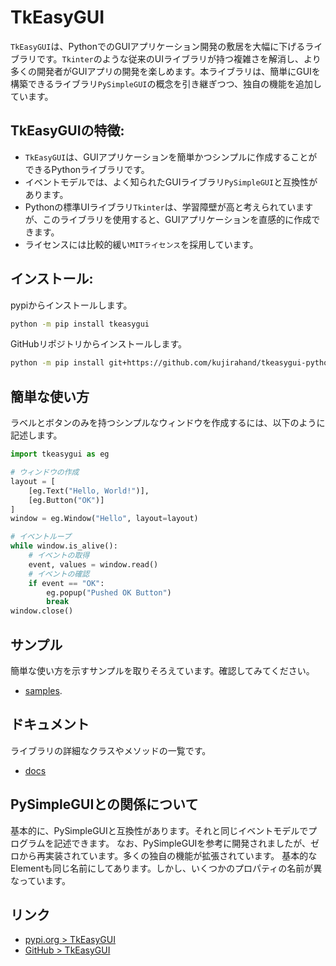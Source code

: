 # TkEasyGUI

`TkEasyGUI`は、PythonでのGUIアプリケーション開発の敷居を大幅に下げるライブラリです。`Tkinter`のような従来のUIライブラリが持つ複雑さを解消し、より多くの開発者がGUIアプリの開発を楽しめます。本ライブラリは、簡単にGUIを構築できるライブラリ`PySimpleGUI`の概念を引き継ぎつつ、独自の機能を追加しています。

## TkEasyGUIの特徴:

- `TkEasyGUI`は、GUIアプリケーションを簡単かつシンプルに作成することができるPythonライブラリです。
- イベントモデルでは、よく知られたGUIライブラリ`PySimpleGUI`と互換性があります。
- Pythonの標準UIライブラリ`Tkinter`は、学習障壁が高と考えられていますが、このライブラリを使用すると、GUIアプリケーションを直感的に作成できます。
- ライセンスには比較的緩い`MITライセンス`を採用しています。

## インストール:

pypiからインストールします。

```sh
python -m pip install tkeasygui
```

GitHubリポジトリからインストールします。

```sh
python -m pip install git+https://github.com/kujirahand/tkeasygui-python
```

## 簡単な使い方

ラベルとボタンのみを持つシンプルなウィンドウを作成するには、以下のように記述します。

```py
import tkeasygui as eg

# ウィンドウの作成
layout = [
    [eg.Text("Hello, World!")],
    [eg.Button("OK")]
]
window = eg.Window("Hello", layout=layout)

# イベントループ
while window.is_alive():
    # イベントの取得
    event, values = window.read()
    # イベントの確認
    if event == "OK":
        eg.popup("Pushed OK Button")
        break
window.close()
```

## サンプル

簡単な使い方を示すサンプルを取りそろえています。確認してみてください。

- [samples](https://github.com/kujirahand/tkeasygui-python/tree/main/tests).

## ドキュメント

ライブラリの詳細なクラスやメソッドの一覧です。

- [docs](https://github.com/kujirahand/tkeasygui-python/tree/main/docs)

## PySimpleGUIとの関係について

基本的に、PySimpleGUIと互換性があります。それと同じイベントモデルでプログラムを記述できます。
なお、PySimpleGUIを参考に開発されましたが、ゼロから再実装されています。多くの独自の機能が拡張されています。
基本的なElementも同じ名前にしてあります。しかし、いくつかのプロパティの名前が異なっています。

## リンク

- [pypi.org > TkEasyGUI](https://pypi.org/project/tkeasygui/)
- [GitHub > TkEasyGUI](https://github.com/kujirahand/tkeasygui-python/)

